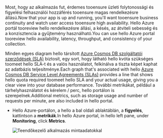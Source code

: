 <span data-ttu-id="8f1c0-101">Most, hogy az alkalmazás fut, érdemes tooensure üzleti folytonossági és figyelési felhasználói hozzáférés tooensure magas rendelkezésre állású.</span><span class="sxs-lookup"><span data-stu-id="8f1c0-101">Now that your app is up and running, you'll want tooensure business continuity and watch user access tooensure high availability.</span></span> <span data-ttu-id="8f1c0-102">Hello Azure portál tooreview hello rendelkezésre állási, a késés, az átviteli sebesség és a konzisztencia a gyűjtemény használható.</span><span class="sxs-lookup"><span data-stu-id="8f1c0-102">You can use hello Azure portal tooreview hello availability, latency, throughput, and consistency of your collection.</span></span> 

<span data-ttu-id="8f1c0-103">Minden egyes diagram hello társított [Azure Cosmos DB szolgáltatói szerződések (SLA)](https://azure.microsoft.com/support/legal/sla/documentdb/) biztosít, egy sort, hogy látható hello kvóta szükséges toomeet hello SLA-t és a valós használatot, felkínálva a tiszta képet kaphat az adatbázis teljesítménye.</span><span class="sxs-lookup"><span data-stu-id="8f1c0-103">Each graph that's associated with hello [Azure Cosmos DB Service Level Agreements (SLAs)](https://azure.microsoft.com/support/legal/sla/documentdb/) provides a line that shows hello quota required toomeet hello SLA and your actual usage, giving you a clear view into your database performance.</span></span> <span data-ttu-id="8f1c0-104">További metrikákat, például a tárhelyhasználatot és kérelem / perc, hello portálon is szerepelnek.</span><span class="sxs-lookup"><span data-stu-id="8f1c0-104">Additional metrics, such as storage usage and number of requests per minute, are also included in hello portal.</span></span>

* <span data-ttu-id="8f1c0-105">Hello Azure-portálon, a hello a bal oldali ablaktáblán, a **figyelés**, kattintson a **metrikák**.</span><span class="sxs-lookup"><span data-stu-id="8f1c0-105">In hello Azure portal, in hello left pane, under **Monitoring**, click **Metrics**.</span></span>

   ![Teendőkezelő alkalmazás mintaadatokkal](./media/cosmos-db-tutorial-review-slas/azure-cosmosdb-portal-metrics-slas.png)